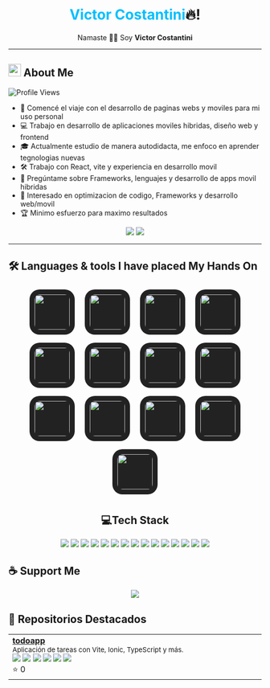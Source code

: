 <h1 align="center">
  <span style="color:#00BFFF;">Victor Costantini</span>🔥!
</h1>

<p align="center">
  Namaste 🧘‍♂️ Soy <b>Victor Costantini</b>
</p>

---

## <img src="https://img.icons8.com/fluency/48/000000/about.png" width="25"/> About Me

![Profile Views](https://komarev.com/ghpvc/?username=vittoriocostantini&label=Profile%20views&color=0e75b6&style=flat)

- 🚀 Comencé el viaje con el desarrollo de paginas webs y moviles para mi uso personal
- 💻 Trabajo en desarrollo de aplicaciones moviles hibridas, diseño web y frontend
- 🎓 Actualmente estudio de manera autodidacta, me enfoco en aprender tegnologias nuevas
- 🛠️ Trabajo con React, vite y experiencia en desarrollo movil
- 💬 Pregúntame sobre Frameworks, lenguajes y desarrollo de apps movil hibridas
- 🤖 Interesado en optimizacion de codigo, Frameworks y desarrollo web/movil
- 🏆 Minimo esfuerzo para maximo resultados  

<p align="center">
  <a href="mailto:penav1058@gmail.com"><img src="https://img.shields.io/badge/Email-D14836?style=for-the-badge&logo=gmail&logoColor=white"/></a>
  <a href="www.linkedin.com/in/victor-costantini-017221235"><img src="https://img.shields.io/badge/LinkedIn-0077B5?style=for-the-badge&logo=linkedin&logoColor=white"/></a>
</p>

---

## 🛠️ Languages & tools I have placed My Hands On

<p align="center">
  <img src="https://skillicons.dev/icons?i=js" width="70" height="70" style="border-radius: 20px; margin: 8px; background: #222; padding: 10px;"/>
  <img src="https://skillicons.dev/icons?i=ts" width="70" height="70" style="border-radius: 20px; margin: 8px; background: #222; padding: 10px;"/>
  <img src="https://skillicons.dev/icons?i=react" width="70" height="70" style="border-radius: 20px; margin: 8px; background: #222; padding: 10px;"/>
  <img src="https://skillicons.dev/icons?i=nodejs" width="70" height="70" style="border-radius: 20px; margin: 8px; background: #222; padding: 10px;"/>
  <img src="https://skillicons.dev/icons?i=html" width="70" height="70" style="border-radius: 20px; margin: 8px; background: #222; padding: 10px;"/>
  <img src="https://skillicons.dev/icons?i=git" width="70" height="70" style="border-radius: 20px; margin: 8px; background: #222; padding: 10px;"/>
  <img src="https://skillicons.dev/icons?i=css" width="70" height="70" style="border-radius: 20px; margin: 8px; background: #222; padding: 10px;"/>
  <img src="https://skillicons.dev/icons?i=firebase" width="70" height="70" style="border-radius: 20px; margin: 8px; background: #222; padding: 10px;"/>
  <img src="https://skillicons.dev/icons?i=notion" width="70" height="70" style="border-radius: 20px; margin: 8px; background: #222; padding: 10px;"/>
  <img src="https://skillicons.dev/icons?i=npm" width="70" height="70" style="border-radius: 20px; margin: 8px; background: #222; padding: 10px;"/>
  <img src="https://skillicons.dev/icons?i=redux" width="70" height="70" style="border-radius: 20px; margin: 8px; background: #222; padding: 10px;"/>
  <img src="https://skillicons.dev/icons?i=tailwind" width="70" height="70" style="border-radius: 20px; margin: 8px; background: #222; padding: 10px;"/>
  <img src="https://skillicons.dev/icons?i=vite" width="70" height="70" style="border-radius: 20px; margin: 8px; background: #222; padding: 10px;"/>




  <!-- Agrega más íconos aquí -->


<h2 align="center">💻Tech Stack</h2>

<p align="center">
  <img src="https://img.shields.io/badge/JavaScript-F7DF1E?style=for-the-badge&logo=javascript&logoColor=black"/>
  <img src="https://img.shields.io/badge/TypeScript-007ACC?style=for-the-badge&logo=typescript&logoColor=white"/>
  <img src="https://img.shields.io/badge/React-20232A?style=for-the-badge&logo=react&logoColor=61DAFB"/>
  <img src="https://img.shields.io/badge/Node.js-339933?style=for-the-badge&logo=nodedotjs&logoColor=white"/>
  <img src="https://img.shields.io/badge/HTML5-E34F26?style=for-the-badge&logo=html5&logoColor=white"/>
  <img src="https://img.shields.io/badge/CSS3-1572B6?style=for-the-badge&logo=css3&logoColor=white"/>
  <img src="https://img.shields.io/badge/Git-F05032?style=for-the-badge&logo=git&logoColor=white"/>
  <img src="https://img.shields.io/badge/GitHub-181717?style=for-the-badge&logo=github&logoColor=white"/>
  <img src="https://img.shields.io/badge/Visual%20Studio-5C2D91?style=for-the-badge&logo=visual-studio&logoColor=white"/>
  <img src="https://img.shields.io/badge/Vite-646CFF?style=for-the-badge&logo=vite&logoColor=white"/>
  <img src="https://img.shields.io/badge/Tailwind_CSS-06B6D4?style=for-the-badge&logo=tailwind-css&logoColor=white"/>
  <img src="https://img.shields.io/badge/Redux-593D88?style=for-the-badge&logo=redux&logoColor=white"/>
  <img src="https://img.shields.io/badge/Ionic-3880FF?style=for-the-badge&logo=ionic&logoColor=white"/>
  <img src="https://img.shields.io/badge/Firebase-FFCA28?style=for-the-badge&logo=firebase&logoColor=white"/>
  <img src="https://img.shields.io/badge/MongoDB-47A248?style=for-the-badge&logo=mongodb&logoColor=white"/>
</p>



## ☕ Support Me

<p align="center">
  <a href="https://www.buymeacoffee.com/tuusuario"><img src="https://img.shields.io/badge/Buy%20Me%20A%20Coffee-FFDD00?style=for-the-badge&logo=buy-me-a-coffee&logoColor=black" /></a>
</p>


## 📌 Repositorios Destacados

<table>
  <tr>
    <td width="50%">
      <a href="https://github.com/vittoriocostantini/todoapp"><b>todoapp</b></a> <br>
      <sub>Aplicación de tareas con Vite, Ionic, TypeScript y más.</sub> <br>
      <img src="https://img.shields.io/badge/-TypeScript-3178C6?style=flat-square&logo=typescript&logoColor=white" />
      <img src="https://img.shields.io/badge/-JavaScript-F7DF1E?style=flat-square&logo=javascript&logoColor=black" />
      <img src="https://img.shields.io/badge/-Ionic-3880FF?style=flat-square&logo=ionic&logoColor=white" />
      <img src="https://img.shields.io/badge/-Vite-646CFF?style=flat-square&logo=vite&logoColor=white" />
      <img src="https://img.shields.io/badge/-HTML-E34F26?style=flat-square&logo=html5&logoColor=white" />
      <img src="https://img.shields.io/badge/-CSS-1572B6?style=flat-square&logo=css3&logoColor=white" />
      <br>
      ⭐ 0
    </td>
    <!-- Puedes agregar otro repositorio aquí, o dejar solo uno -->
    <!--
    <td width="50%">
      <a href="https://github.com/vittoriocost
